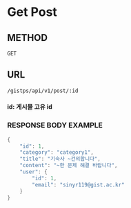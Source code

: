 # Get Post



## METHOD

```text
GET
```

## URL

```text
/gistps/api/v1/post/:id
```

#### id: 게시물 고유 id

### RESPONSE BODY EXAMPLE

```java
{
    "id": 1,
    "category": "category1",
    "title": "기숙사 ~건의합니다",
    "content": "~한 문제 해결 바랍니다",
    "user": {
        "id": 1,
        "email": "sinyr119@gist.ac.kr"
    }
}
```

